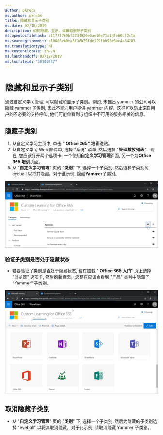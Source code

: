 ```yaml
---
author: pkrebs
ms.author: pkrebs
title: 隐藏和显示子类别
ms.date: 02/18/2019
description: 如何隐藏、显示、编辑和删除子类别
ms.openlocfilehash: a1177f769bf2734926e5ae76e71a14fe60cf2c1a
ms.sourcegitcommit: e10085e60ca3f38029fde229fb093e6bc4a34203
ms.translationtype: MT
ms.contentlocale: zh-CN
ms.lasthandoff: 02/19/2019
ms.locfileid: "30103747"
---
```

# <a name="hide-and-show-subcategories"></a>隐藏和显示子类别

通过自定义学习管理, 可以隐藏和显示子类别。例如, 未推出 yammer 的公司可以隐藏 yammer 子类别, 因此不能向用户提供 yammer 内容。这样可以防止来自用户的不必要的支持呼叫, 他们可能会看到与组织中不可用的服务相关的信息。

## <a name="hide-a-subcategory"></a>隐藏子类别 

1. 从自定义学习主页中, 单击 " **Office 365" 培训**磁贴。
2. 从自定义学习 Web 部件中, 选择 "系统" 菜单, 然后选择 "**管理播放列表**"。现在, 您应该打开两个选项卡: 一个使用**自定义学习管理**页面, 另一个为**Office 365 培训**页面。 
3. 从 "**自定义学习管理**" 页的 "**类别**" 下, 选择一个子类别, 然后选择子类别的 eyeball 以将其隐藏。对于此示例, 隐藏**Yammer**子类别。  

![cg-hidesubcat](media/cg-hidesubcat.png)

### <a name="verify-the-subcategory-is-hidden"></a>验证子类别是否处于隐藏状态
- 若要验证子类别是否处于隐藏状态, 请在加载 " **Office 365 入门**" 页上选择 "浏览器" 选项卡, 然后刷新页面。您现在应该会看到 "产品" 类别中隐藏了 "Yammer" 子类别。 

![cg-hidesubcatrefresh](media/cg-hidesubcatrefresh.png)

## <a name="unhide-a-subcategory"></a>取消隐藏子类别 

- 从 "**自定义学习管理**" 页的 "**类别**" 下, 选择一个子类别, 然后为隐藏的子类别选择 "eyeball" 以将其取消隐藏。对于此示例, 请取消隐藏 Yammer 子类别。